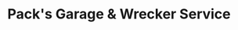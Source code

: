 ---
title: "Pack's Garage & Wrecker Service"
url: /dumas/packs-garage-and-wrecker-service/
shop: car repair
---